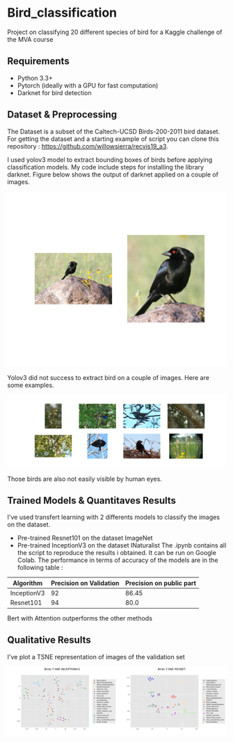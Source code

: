 # Bird_classification
Project on classifying 20 different species of bird for a Kaggle challenge of the MVA course

## Requirements
  * Python 3.3+ 
  * Pytorch (ideally with a GPU for fast computation)
  * Darknet for bird detection

## Dataset & Preprocessing
The Dataset is a subset of the Caltech-UCSD Birds-200-2011 bird dataset. For getting the dataset and a starting example of script you can clone this repository : https://github.com/willowsierra/recvis19_a3.

I used yolov3 model to extract bounding boxes of birds before applying classification models. My code include steps for installing the library darknet. Figure below shows the output of darknet applied on a couple of images.

<p align="center">
  <img src="imgs/extraction.png">
</p>

Yolov3 did not success to extract bird on a couple of images. Here are some examples.
<p align="center">
  <img src="imgs/extraction_failed.png">
</p>
Those birds are also not easily visible by human eyes.

## Trained Models & Quantitaves Results
I've used transfert learning with 2 differents models to classify the images on the dataset.

  * Pre-trained  Resnet101 on the dataset ImageNet
  *  Pre-trained  InceptionV3 on the dataset INaturalist
The .ipynb contains all the script to reproduce the results i obtained. It can be run on Google Colab. 
The performance in terms of accuracy of the models are in the following table : 

| Algorithm  | Precision on Validation |Precision on public part |
| ------------- | ------------- | ------------- |
| InceptionV3 | 92 | 86.45 |
| Resnet101  | 94 | 80.0 |

Bert with Attention outperforms the other methods

## Qualitative Results

I've plot a TSNE representation of images of the validation set
<p align="center">
  <img src="imgs/tsne.png">
</p>

